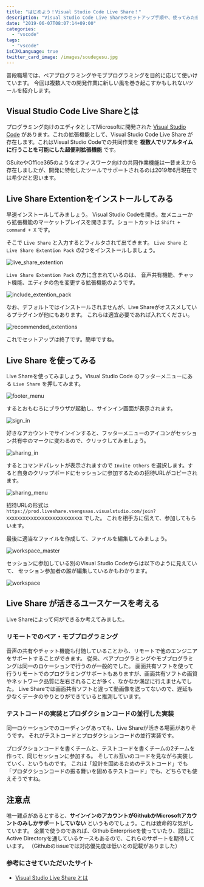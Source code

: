 ```yaml
---
title: "はじめよう！Visual Studio Code Live Share！"
description: "Visual Studio Code Live Shareのセットアップ手順や、使ってみた感想をまとめました。"
date: "2019-06-07T08:07:14+09:00"
categories:
  - "vscode"
tags:
  - "vscode"
isCJKLanguage: true
twitter_card_image: /images/soudegesu.jpg
---
```


普段職場では、ペアプログラミングやモブプログラミングを目的に応じて使いけています。
今回は複数人での開発作業に新しい風を巻き起こすかもしれないツールを紹介します。

<!--adsense-->

## Visual Studio Code Live Shareとは

プログラミング向けのエディタとしてMicrosoftに開発された [Visual Studio Code](https://azure.microsoft.com/ja-jp/products/visual-studio-code/) があります。これの拡張機能として、Visual Studio Code Live Share が存在します。これはVisual Studio Codeでの共同作業を **複数人でリアルタイムに行うことを可能にした超便利拡張機能** です。

GSuiteやOffice365のようなオフィスワーク向けの共同作業機能は一昔まえから存在しましたが、開発に特化したツールでサポートされるのは2019年6月現在では希少だと思います。

## Live Share Extentionをインストールしてみる

早速インストールしてみましょう。
Visual Studio Codeを開き。左メニューから拡張機能のマーケットプレイスを開きます。ショートカットは `Shift + command + X` です。

そこで `Live Share` と入力するとフィルタされて出てきます。
`Live Share` と `Live Share Extention Pack` の2つをインストールしましょう。

![live_share_extention](/images/20190607/live_share_extention.png)

`Live Share Extention Pack` の方に含まれているのは、
音声共有機能、チャット機能、エディタの色を変更する拡張機能のようです。

![include_extention_pack](/images/20190607/include_extention_pack.png)

なお、デフォルトではインストールされませんが、Live Shareがオススメしているプラグインが他にもあります。
これらは適宜必要であれば入れてください。

![recommended_extentions](/images/20190607/recommended_extentions.png)

これでセットアップは終了です。簡単ですね。

<!--adsense-->


## Live Share を使ってみる

Live Shareを使ってみましょう。Visual Studio Code のフッターメニューにある `Live Share` を押してみます。

![footer_menu](/images/20190607/footer_menu.png)

するとおもむろにブラウザが起動し、サインイン画面が表示されます。

![sign_in](/images/20190607/sign_in.png)

好きなアカウントでサインインすると、フッターメニューのアイコンがセッション共有中のマークに変わるので、クリックしてみましょう。

![sharing_in](/images/20190607/sharing_in.png)

するとコマンドパレットが表示されますので `Invite Others` を選択します。すると自身のクリップボードにセッションに参加するための招待URLがコピーされます。

![sharing_menu](/images/20190607/sharing_menu.png)

招待URLの形式は `https://prod.liveshare.vsengsaas.visualstudio.com/join?XXXXXXXXXXXXXXXXXXXXXXXXXXXX` でした。
これを相手方に伝えて、参加してもらいます。

最後に適当なファイルを作成して、ファイルを編集してみましょう。

![workspace_master](/images/20190607/workspace_master.png)

セッションに参加している別のVisual Studio Codeからは以下のように見えていて、
セッション参加者の誰が編集しているかもわかります。

![workspace](/images/20190607/workspace.png)

<!--adsense-->

## Live Share が活きるユースケースを考える

Live Shareによって何ができるか考えてみました。

### リモートでのペア・モブプログラミング

音声の共有やチャット機能も付随していることから、リモートで他のエンジニアをサポートすることができます。
従来、ペアプログラミングやモブプログラミングは同一のロケーションで行うのが一般的でした。
画面共有ソフトを使って行うリモートでのプログラミングサポートもありますが、画面共有ソフトの画質やネットワーク品質に左右されることが多く、なかなか満足に行えませんでした。
Live Shareでは画面共有ソフトと違って動画像を送ってないので、遅延も少なくデータのやりとりができていると推測しています。

### テストコードの実装とプロダクションコードの並行した実装

同一ロケーションでのコーディングあっても、Live Shareが活きる場面がありそうです。
それがテストコードとプロダクションコードの並行実装です。

プロダクションコードを書くチームと、テストコードを書くチームの2チームを作って、同じセッションに参加する。
そしてお互いのコードを見ながら実装していく、というものです。
これは「設計を固めるためのテストコード」でも「プロダクションコードの振る舞いを固めるテストコード」でも、どちらでも使えそうですね。

<!--adsense-->

## 注意点

唯一難点があるとすると、**サインインのアカウントがGithubかMicrosoftアカウントのみしかサポートしていない** というものでしょう。これは致命的な気がしています。
企業で使うのであれば、Github Enterpriseを使っていたり、認証にActive Directoryを通しているケースもあるので、これらのサポートを期待しています。
（Githubのissueでは対応優先度は低いとの記載がありました）

### 参考にさせていただいたサイト

* [Visual Studio Live Share とは](https://docs.microsoft.com/ja-jp/visualstudio/liveshare/)